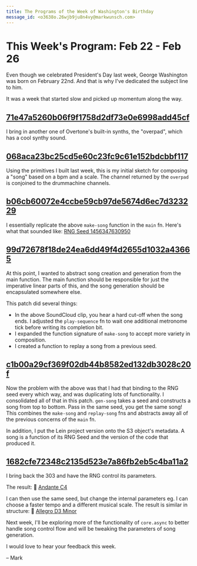 ```yaml
---
title: The Programs of the Week of Washington's Birthday
message_id: <o3638o.26wjb9ju8n4vy@markwunsch.com>
---
```


This Week's Program: Feb 22 - Feb 26
====================================

Even though we celebrated President's Day last week, George Washington
was born on February 22nd. And that is why I've dedicated the subject
line to him.

It was a week that started slow and picked up momentum along the way.

## [71e47a5260b06f9f1758d2df73e0e6998add45cf][overpad]

I bring in another one of Overtone's built-in synths, the "overpad",
which has a cool synthy sound.

## [068aca23bc25cd5e60c23fc9c61e152bdcbbf117][make-song]

Using the primitives I built last week, this is my initial sketch for
composing a "song" based on a bpm and a scale. The channel returned by
the `overpad` is conjoined to the drummachine channels.

## [b06cb60072e4ccbe59cb97de5674d6ec7d323229][main-overpad]

I essentially replicate the above `make-song` function in the `main`
fn. Here's what that sounded like:
[RNG Seed 1456347630950](https://soundcloud.com/mwunsch/sonic-sketch-overpad)

## [99d72678f18de24ea6dd49f4d2655d1032a43665][abstraction]

At this point, I wanted to abstract song creation and generation from
the main function. The main function should be responsible for just
the imperative linear parts of this, and the song generation should be
encapsulated somewhere else.

This patch did several things:

+ In the above SoundCloud clip, you hear a hard cut-off when the song
  ends. I adjusted the `play-sequence` fn to wait one additional
  metronome tick before writing its completion bit.
+ I expanded the function signature of `make-song` to accept more
  variety in composition.
+ I created a function to replay a song from a previous seed.

## [c1b00a29cf369f02db44b8582ed132db3028c20f][gen-song]

Now the problem with the above was that I had that binding to the RNG
seed every which way, and was duplicating lots of functionality. I
consolidated all of that in this patch. `gen-song` takes a seed and
constructs a song from top to bottom. Pass in the same seed, you get
the same song! This combines the `make-song` and `replay-song` fns and
abstracts away all of the previous concerns of the `main` fn.

In addition, I put the Lein project version onto the S3 object's
metadata. A song is a function of its RNG Seed and the version of the
code that produced it.

## [1682cfe72348c2135d523e7a86fb2eb5c4ba11a2][tb303]

I bring back the 303 and have the RNG control its parameters.

The result:
🎵 [Andante C4](https://soundcloud.com/mwunsch/sonic-sketch-andante-c4)

I can then use the same seed, but change the internal parameters eg. I
can choose a faster tempo and a different musical scale. The result is
similar in structure:
🎵 [Allegro D3 Minor](https://soundcloud.com/mwunsch/sonic-sketch-allegro-d3-minor)

Next week, I'll be exploring more of the functionality of `core.async`
to better handle song control flow and will be tweaking the parameters
of song generation.

I would love to hear your feedback this week.

– Mark

[overpad]: https://github.com/mwunsch/sonic-sketches/commit/71e47a5260b06f9f1758d2df73e0e6998add45cf

[make-song]: https://github.com/mwunsch/sonic-sketches/commit/068aca23bc25cd5e60c23fc9c61e152bdcbbf117

[main-overpad]: https://github.com/mwunsch/sonic-sketches/commit/b06cb60072e4ccbe59cb97de5674d6ec7d323229

[abstraction]: https://github.com/mwunsch/sonic-sketches/commit/99d72678f18de24ea6dd49f4d2655d1032a43665

[gen-song]: https://github.com/mwunsch/sonic-sketches/commit/c1b00a29cf369f02db44b8582ed132db3028c20f

[tb303]: https://github.com/mwunsch/sonic-sketches/commit/1682cfe72348c2135d523e7a86fb2eb5c4ba11a2 "Everybody needs a 303"

